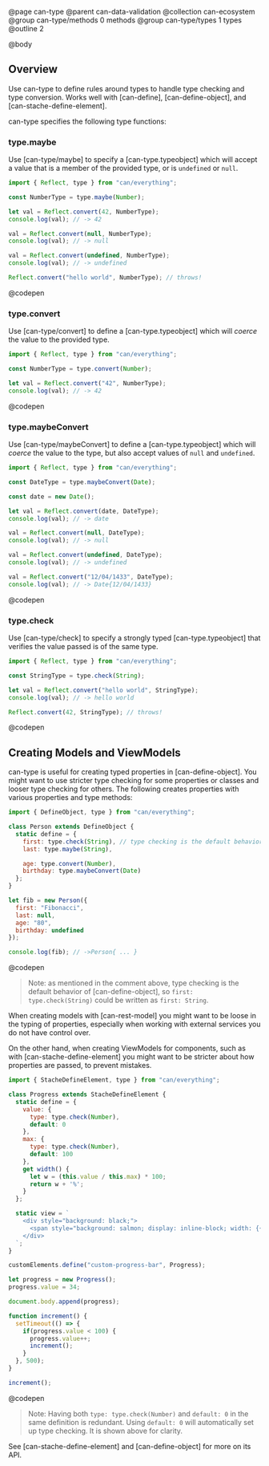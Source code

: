 @page can-type
@parent can-data-validation
@collection can-ecosystem
@group can-type/methods 0 methods
@group can-type/types 1 types
@outline 2

@body

## Overview

Use can-type to define rules around types to handle type checking and type conversion. Works well with [can-define], [can-define-object], and [can-stache-define-element].

can-type specifies the following type functions:

### type.maybe

Use [can-type/maybe] to specify a [can-type.typeobject] which will accept a value that is a member of the provided type, or is `undefined` or `null`.

```js
import { Reflect, type } from "can/everything";

const NumberType = type.maybe(Number);

let val = Reflect.convert(42, NumberType);
console.log(val); // -> 42

val = Reflect.convert(null, NumberType);
console.log(val); // -> null

val = Reflect.convert(undefined, NumberType);
console.log(val); // -> undefined

Reflect.convert("hello world", NumberType); // throws!
```
@codepen

### type.convert

Use [can-type/convert] to define a [can-type.typeobject] which will *coerce* the value to the provided type.

```js
import { Reflect, type } from "can/everything";

const NumberType = type.convert(Number);

let val = Reflect.convert("42", NumberType);
console.log(val); // -> 42
```
@codepen

### type.maybeConvert

Use [can-type/maybeConvert] to define a [can-type.typeobject] which will *coerce* the value to the type, but also accept values of `null` and `undefined`.

```js
import { Reflect, type } from "can/everything";

const DateType = type.maybeConvert(Date);

const date = new Date();

let val = Reflect.convert(date, DateType);
console.log(val); // -> date

val = Reflect.convert(null, DateType);
console.log(val); // -> null

val = Reflect.convert(undefined, DateType);
console.log(val); // -> undefined

val = Reflect.convert("12/04/1433", DateType);
console.log(val); // -> Date{12/04/1433}
```
@codepen

### type.check

Use [can-type/check] to specify a strongly typed [can-type.typeobject] that verifies the value passed is of the same type.

```js
import { Reflect, type } from "can/everything";

const StringType = type.check(String);

let val = Reflect.convert("hello world", StringType);
console.log(val); // -> hello world

Reflect.convert(42, StringType); // throws!
```
@codepen

## Creating Models and ViewModels

can-type is useful for creating typed properties in [can-define-object]. You might want to use stricter type checking for some properties or classes and looser type checking for others. The following creates properties with various properties and type methods:

```js
import { DefineObject, type } from "can/everything";

class Person extends DefineObject {
  static define = {
    first: type.check(String), // type checking is the default behavior
    last: type.maybe(String),

    age: type.convert(Number),
    birthday: type.maybeConvert(Date)
  };
}

let fib = new Person({
  first: "Fibonacci",
  last: null,
  age: "80",
  birthday: undefined
});

console.log(fib); // ->Person{ ... }
```
@codepen

> Note: as mentioned in the comment above, type checking is the default behavior of [can-define-object], so `first: type.check(String)` could be written as `first: String`.

When creating models with [can-rest-model] you might want to be loose in the typing of properties, especially when working with external services you do not have control over.

On the other hand, when creating ViewModels for components, such as with [can-stache-define-element] you might want to be stricter about how properties are passed, to prevent mistakes.

```js
import { StacheDefineElement, type } from "can/everything";

class Progress extends StacheDefineElement {
  static define = {
    value: {
      type: type.check(Number),
      default: 0
    },
    max: {
      type: type.check(Number),
      default: 100
    },
    get width() {
      let w = (this.value / this.max) * 100;
      return w + '%';
    }
  };

  static view = `
    <div style="background: black;">
      <span style="background: salmon; display: inline-block; width: {{width}}">&nbsp;</span>
    </div>
  `;
}

customElements.define("custom-progress-bar", Progress);

let progress = new Progress();
progress.value = 34;

document.body.append(progress);

function increment() {
  setTimeout(() => {
    if(progress.value < 100) {
      progress.value++;
      increment();
    }
  }, 500);
}

increment();
```
@codepen

> Note: Having both `type: type.check(Number)` and `default: 0` in the same definition is redundant. Using `default: 0` will automatically set up type checking. It is shown above for clarity.

See [can-stache-define-element] and [can-define-object] for more on its API.
